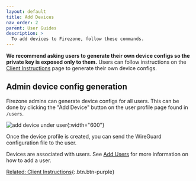 ```yaml
---
layout: default
title: Add Devices
nav_order: 2
parent: User Guides
description: >
  To add devices to Firezone, follow these commands.
---
```


**We recommend asking users to generate their own device configs so the private
key is exposed only to them.** Users can follow instructions on the
[Client Instructions](../user-guides/client-instructions)
page to generate their own device configs.

## Admin device config generation

Firezone admins can generate device configs for all users. This can be done by
clicking the "Add Device" button on the user profile page found in `/users`.

![add device under user](https://user-images.githubusercontent.com/52545545/153467794-a9912bf0-2a13-4d05-9df9-2bd6e32b594c.png){:width="600"}

Once the device profile is created, you can send the WireGuard configuration
file to the user.

Devices are associated with users. See [Add Users](../user-guides/add-users) for more information on how to add
a user.

[Related: Client Instructions](../user-guides/client-instructions){:.btn.btn-purple}
